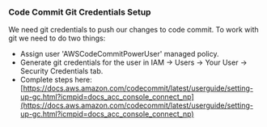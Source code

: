 ### Code Commit Git Credentials Setup
We need git credentials to push our changes to code commit. To work with git we need to do two things:
 - Assign user 'AWSCodeCommitPowerUser' managed policy.
 - Generate git credentials for the user in IAM -> Users -> Your User -> Security Credentials tab.
 - Complete steps here: [https://docs.aws.amazon.com/codecommit/latest/userguide/setting-up-gc.html?icmpid=docs_acc_console_connect_np](https://docs.aws.amazon.com/codecommit/latest/userguide/setting-up-gc.html?icmpid=docs_acc_console_connect_np)
